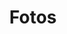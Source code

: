 ---
layout: post
title: Fotos
description: Fotos de nuestros proyectos
image: assets/images/fotos/solo1.jpg
image1: assets/images/fotos/solo2.jpg
image2: assets/images/fotos/solo3.jpg
image3: assets/images/fotos/alo1.jpg
image4: assets/images/fotos/trij1.jpg
image5: assets/images/fotos/trij2.jpg
image6: assets/images/fotos/pared1.jpg
image7: assets/images/fotos/pared2.jpg
image8: assets/images/fotos/pared3.jpg
image9: assets/images/fotos/TechoNave1.jpg
image10: assets/images/fotos/TechoNave2.jpg
---